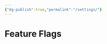 ```yaml
---
{"dg-publish":true,"permalink":"/settings/"}
---
```


# Feature Flags

<div id="feature-flags"></div>
<script src="https://starryxoxo.github.io/treeajmgar/src/helpers/feature.js"></script>